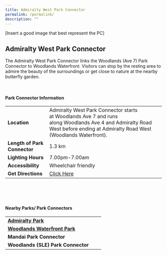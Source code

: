 ```yaml
---
title: Admiralty West Park Connector
permalink: /permalink/
description: ""
---
```

[Insert a good image that best represent the PC]

## Admiralty West Park Connector

The Admiralty West Park Connector links the Woodlands (Ave 7) Park Connector to Woodlands Waterfront. Visitors can stop by the resting area to admire the beauty of the surroundings or get close to nature at the nearby butterfly garden.

<br>

#### Park Connector Information
|  |  |  |
| -------- | -------- | -------- |
| **Location** | Admiralty West Park Connector starts at&nbsp;Woodlands Ave 7&nbsp;and runs along&nbsp;Woodlands Ave 4 and Admiralty Road West&nbsp;before ending at&nbsp;Admiralty Road West (Woodlands Waterfront). |  |
| **Length of Park Connector** | 1.3 km  |  |
| **Lighting Hours** | 7.00pm-7.00am | |
| **Accessibility** | Wheelchair friendly | |
| **Get Directions** |  [Click Here](https://www.onemap.gov.sg/main/v2/?lat=1.451413505476151&amp;lng=103.78081130114434) | |

<br>
<br>
<br>	

#### Nearby Parks/ Park Connectors
|   |  |  |
| -------- | -------- | -------- |
| **[Admiralty Park](https://www.nparks.gov.sg/gardens-parks-and-nature/parks-and-nature-reserves/admiralty-park)** | | |
| **[Woodlands Waterfront Park](https://www.nparks.gov.sg/gardens-parks-and-nature/park-connector-network/woodlands-waterfront-park)** |||
| **Mandai Park Connector** | | |
| **Woodlands (SLE) Park Connector** | | |